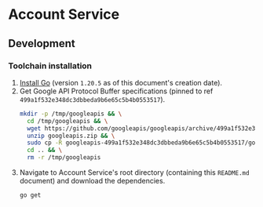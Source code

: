 # Account Service

## Development

### Toolchain installation

1. [Install Go](https://go.dev/doc/install) (version `1.20.5` as of this document's creation date).
1. Get Google API Protocol Buffer specifications (pinned to ref `499a1f532e348dc3dbbeda9b6e65c5b4b0553517`).
    ```bash
    mkdir -p /tmp/googleapis && \
      cd /tmp/googleapis && \
      wget https://github.com/googleapis/googleapis/archive/499a1f532e348dc3dbbeda9b6e65c5b4b0553517.zip -O googleapis.zip && \
      unzip googleapis.zip && \
      sudo cp -R googleapis-499a1f532e348dc3dbbeda9b6e65c5b4b0553517/google /usr/local/include && \
      cd .. && \
      rm -r /tmp/googleapis
    ```
1. Navigate to Account Service's root directory (containing this `README.md` document) and download the dependencies.
    ```bash
    go get
    ```
